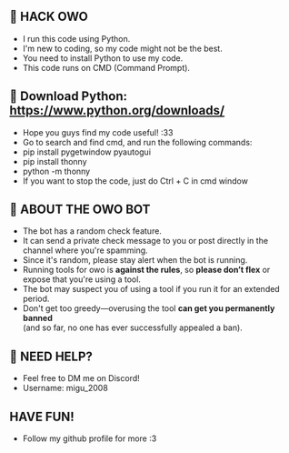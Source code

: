 ## 🚀 HACK OWO  
- I run this code using Python.  
- I'm new to coding, so my code might not be the best.  
- You need to install Python to use my code.  
- This code runs on CMD (Command Prompt).  

## 🔗 Download Python: https://www.python.org/downloads/  
- Hope you guys find my code useful! :33
- Go to search and find cmd, and run the following commands:
- pip install pygetwindow pyautogui
- pip install thonny
- python -m thonny
- If you want to stop the code, just do Ctrl + C in cmd window

## 🤖 ABOUT THE OWO BOT  
- The bot has a random check feature.  
- It can send a private check message to you or post directly in the channel where you're spamming.  
- Since it's random, please stay alert when the bot is running.  
- Running tools for owo is **against the rules**, so **please don’t flex** or expose that you're using a tool.  
- The bot may suspect you of using a tool if you run it for an extended period.  
- Don't get too greedy—overusing the tool **can get you permanently banned**   
  (and so far, no one has ever successfully appealed a ban).  

## 📩 NEED HELP?  
- Feel free to DM me on Discord!  
- Username: migu_2008

## HAVE FUN!
- Follow my github profile for more :3
